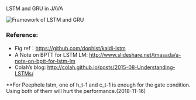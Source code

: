LSTM and GRU in JAVA

![Framework of LSTM and GRU](https://github.com/lipiji/JRNN/blob/master/doc/lstm-gru.png)

### Reference:
- Fig ref：https://github.com/dophist/kaldi-lstm
- A Note on BPTT for LSTM LM: http://www.slideshare.net/tmasada/a-note-on-bptt-for-lstm-lm
- Colah’s blog: http://colah.github.io/posts/2015-08-Understanding-LSTMs/

**For Peephole lstm, one of h_t-1 and c_t-1 is enough for the gate condition. Using both of them will hurt the performance.(2018-11-16)
